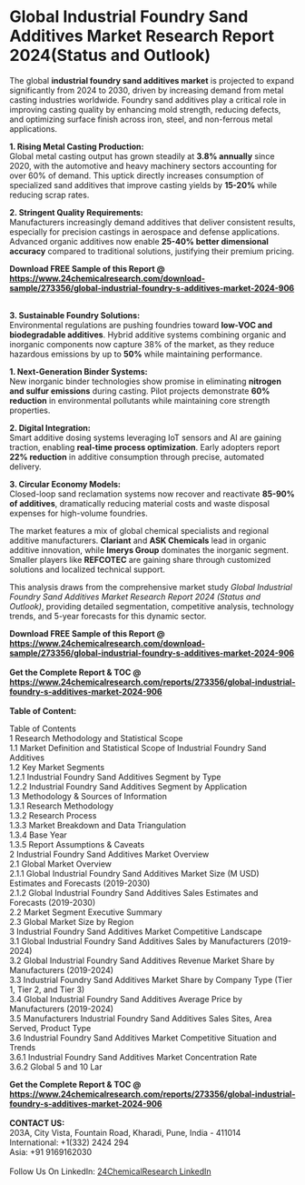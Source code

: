 <h1>Global Industrial Foundry Sand Additives Market Research Report 2024(Status and Outlook)</h1><p>The global <strong>industrial foundry sand additives market</strong> is projected to expand significantly from 2024 to 2030, driven by increasing demand from metal casting industries worldwide. Foundry sand additives play a critical role in improving casting quality by enhancing mold strength, reducing defects, and optimizing surface finish across iron, steel, and non-ferrous metal applications.</p><p><strong>1. Rising Metal Casting Production:</strong><br>
Global metal casting output has grown steadily at <strong>3.8% annually</strong> since 2020, with the automotive and heavy machinery sectors accounting for over 60% of demand. This uptick directly increases consumption of specialized sand additives that improve casting yields by <strong>15-20%</strong> while reducing scrap rates.</p><p><strong>2. Stringent Quality Requirements:</strong><br>
Manufacturers increasingly demand additives that deliver consistent results, especially for precision castings in aerospace and defense applications. Advanced organic additives now enable <strong>25-40% better dimensional accuracy</strong> compared to traditional solutions, justifying their premium pricing.</p><div><b>Download FREE Sample of this Report @ 
            <a href="https://www.24chemicalresearch.com/download-sample/273356/global-industrial-foundry-s-additives-market-2024-906">
            https://www.24chemicalresearch.com/download-sample/273356/global-industrial-foundry-s-additives-market-2024-906</a></b></div><br><p><strong>3. Sustainable Foundry Solutions:</strong><br>
Environmental regulations are pushing foundries toward <strong>low-VOC and biodegradable additives</strong>. Hybrid additive systems combining organic and inorganic components now capture 38% of the market, as they reduce hazardous emissions by up to <strong>50%</strong> while maintaining performance.</p><p><strong>1. Next-Generation Binder Systems:</strong><br>
New inorganic binder technologies show promise in eliminating <strong>nitrogen and sulfur emissions</strong> during casting. Pilot projects demonstrate <strong>60% reduction</strong> in environmental pollutants while maintaining core strength properties.</p><p><strong>2. Digital Integration:</strong><br>
Smart additive dosing systems leveraging IoT sensors and AI are gaining traction, enabling <strong>real-time process optimization</strong>. Early adopters report <strong>22% reduction</strong> in additive consumption through precise, automated delivery.</p><p><strong>3. Circular Economy Models:</strong><br>
Closed-loop sand reclamation systems now recover and reactivate <strong>85-90% of additives</strong>, dramatically reducing material costs and waste disposal expenses for high-volume foundries.</p><p>The market features a mix of global chemical specialists and regional additive manufacturers. <strong>Clariant</strong> and <strong>ASK Chemicals</strong> lead in organic additive innovation, while <strong>Imerys Group</strong> dominates the inorganic segment. Smaller players like <strong>REFCOTEC</strong> are gaining share through customized solutions and localized technical support.</p><p>This analysis draws from the comprehensive market study <em>Global Industrial Foundry Sand Additives Market Research Report 2024 (Status and Outlook)</em>, providing detailed segmentation, competitive analysis, technology trends, and 5-year forecasts for this dynamic sector.</p><div><b>Download FREE Sample of this Report @ 
            <a href="https://www.24chemicalresearch.com/download-sample/273356/global-industrial-foundry-s-additives-market-2024-906">
            https://www.24chemicalresearch.com/download-sample/273356/global-industrial-foundry-s-additives-market-2024-906</a></b></div><br><div><b>Get the Complete Report & TOC @ 
            <a href="https://www.24chemicalresearch.com/reports/273356/global-industrial-foundry-s-additives-market-2024-906">
            https://www.24chemicalresearch.com/reports/273356/global-industrial-foundry-s-additives-market-2024-906</a></b></div><br>
            <b>Table of Content:</b><p>Table of Contents<br />
1 Research Methodology and Statistical Scope<br />
1.1 Market Definition and Statistical Scope of Industrial Foundry Sand Additives<br />
1.2 Key Market Segments<br />
1.2.1 Industrial Foundry Sand Additives Segment by Type<br />
1.2.2 Industrial Foundry Sand Additives Segment by Application<br />
1.3 Methodology & Sources of Information<br />
1.3.1 Research Methodology<br />
1.3.2 Research Process<br />
1.3.3 Market Breakdown and Data Triangulation<br />
1.3.4 Base Year<br />
1.3.5 Report Assumptions & Caveats<br />
2 Industrial Foundry Sand Additives Market Overview<br />
2.1 Global Market Overview<br />
2.1.1 Global Industrial Foundry Sand Additives Market Size (M USD) Estimates and Forecasts (2019-2030)<br />
2.1.2 Global Industrial Foundry Sand Additives Sales Estimates and Forecasts (2019-2030)<br />
2.2 Market Segment Executive Summary<br />
2.3 Global Market Size by Region<br />
3 Industrial Foundry Sand Additives Market Competitive Landscape<br />
3.1 Global Industrial Foundry Sand Additives Sales by Manufacturers (2019-2024)<br />
3.2 Global Industrial Foundry Sand Additives Revenue Market Share by Manufacturers (2019-2024)<br />
3.3 Industrial Foundry Sand Additives Market Share by Company Type (Tier 1, Tier 2, and Tier 3)<br />
3.4 Global Industrial Foundry Sand Additives Average Price by Manufacturers (2019-2024)<br />
3.5 Manufacturers Industrial Foundry Sand Additives Sales Sites, Area Served, Product Type<br />
3.6 Industrial Foundry Sand Additives Market Competitive Situation and Trends<br />
3.6.1 Industrial Foundry Sand Additives Market Concentration Rate<br />
3.6.2 Global 5 and 10 Lar</p><div><b>Get the Complete Report & TOC @ 
            <a href="https://www.24chemicalresearch.com/reports/273356/global-industrial-foundry-s-additives-market-2024-906">
            https://www.24chemicalresearch.com/reports/273356/global-industrial-foundry-s-additives-market-2024-906</a></b></div><br><b>CONTACT US:</b><br>
            203A, City Vista, Fountain Road, Kharadi, Pune, India - 411014<br>
            International: +1(332) 2424 294<br>
            Asia: +91 9169162030 <br><br>
            Follow Us On LinkedIn: <a href="https://www.linkedin.com/company/24chemicalresearch/">24ChemicalResearch LinkedIn</a>